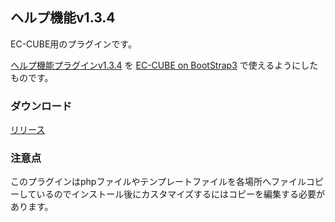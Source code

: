 ヘルプ機能v1.3.4
--------------

EC-CUBE用のプラグインです。

[ヘルプ機能プラグインv1.3.4](http://www.ec-cube.net/products/detail.php?product_id=279) を [EC-CUBE on BootStrap3](https://github.com/clicktx/eccube-on-bootstrap3) で使えるようにしたものです。

### ダウンロード
[リリース](https://github.com/clicktx/eccube-on-bootstrap3-plugin-Help/releases)

### 注意点
このプラグインはphpファイルやテンプレートファイルを各場所へファイルコピーしているのでインストール後にカスタマイズするにはコピーを編集する必要があります。
